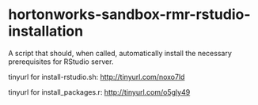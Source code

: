 hortonworks-sandbox-rmr-rstudio-installation
============================================

A script that should, when called, automatically install the necessary prerequisites for RStudio server.

tinyurl for install-rstudio.sh:
http://tinyurl.com/noxo7ld

tinyurl for install_packages.r:
http://tinyurl.com/o5gly49
